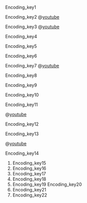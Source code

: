 Encoding_key1


Encoding_key2
@[youtube](kfPPmmd9CRE)

Encoding_key3
@[youtube](3KBfiOKMaWo)

Encoding_key4


Encoding_key5


Encoding_key6


Encoding_key7
@[youtube](90fME0sT7ko)

Encoding_key8


Encoding_key9


Encoding_key10


Encoding_key11


@[youtube](0qTnewnVRLo)

Encoding_key12


Encoding_key13


@[youtube](jRHLrfJC6Rk)

Encoding_key14


1. Encoding_key15
2. Encoding_key16
3. Encoding_key17
4. Encoding_key18
5. Encoding_key19
Encoding_key20
1. Encoding_key21
2. Encoding_key22
